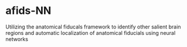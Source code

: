 # afids-NN
Utilizing the anatomical fiducals framework to identify other salient brain regions and automatic localization of anatomical fiducials using neural networks

